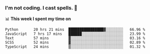 ### I'm not coding. I cast spells. 🎩

📊 **This week I spent my time on**
<!--START_SECTION:waka-->
```text
Python       20 hrs 21 mins  ████████████████▓░░░░░░░░   66.96 % 
JavaScript   7 hrs 17 mins   ██████░░░░░░░░░░░░░░░░░░░   23.99 % 
Text         57 mins         ▓░░░░░░░░░░░░░░░░░░░░░░░░   03.16 % 
SCSS         52 mins         ▓░░░░░░░░░░░░░░░░░░░░░░░░   02.89 % 
TypeScript   24 mins         ▒░░░░░░░░░░░░░░░░░░░░░░░░   01.32 % 
```
<!--END_SECTION:waka-->
